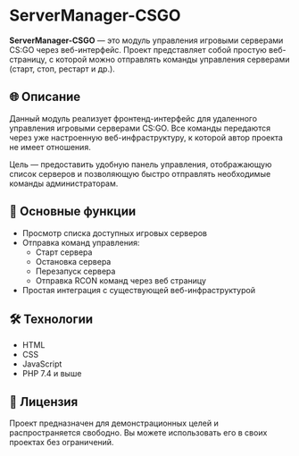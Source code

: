 # ServerManager-CSGO

**ServerManager-CSGO** — это модуль управления игровыми серверами CS:GO через веб-интерфейс. Проект представляет собой простую веб-страницу, с которой можно отправлять команды управления серверами (старт, стоп, рестарт и др.).

## 🌐 Описание

Данный модуль реализует фронтенд-интерфейс для удаленного управления игровыми серверами CS:GO. Все команды передаются через уже настроенную веб-инфраструктуру, к которой автор проекта не имеет отношения.

Цель — предоставить удобную панель управления, отображающую список серверов и позволяющую быстро отправлять необходимые команды администраторам.

## 🚀 Основные функции

- Просмотр списка доступных игровых серверов
- Отправка команд управления:
  - Старт сервера
  - Остановка сервера
  - Перезапуск сервера
  - Отправка RCON команд через веб страницу
- Простая интеграция с существующей веб-инфраструктурой

## 🛠️ Технологии

- HTML
- CSS
- JavaScript
- PHP 7.4 и выше

## 📄 Лицензия

Проект предназначен для демонстрационных целей и распространяется свободно. Вы можете использовать его в своих проектах без ограничений.
